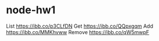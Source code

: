# node-hw1
List https://ibb.co/p3CLfDN
Get https://ibb.co/QQpxgqm
Add https://ibb.co/MMKhvww
Remove https://ibb.co/qW5mwpF
